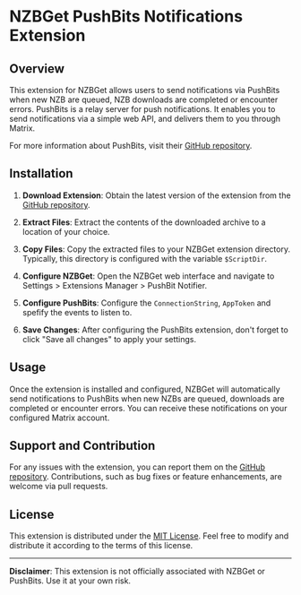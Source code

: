 # NZBGet PushBits Notifications Extension

## Overview

This extension for NZBGet allows users to send notifications via PushBits when new NZB are queued, NZB downloads are completed or encounter errors. PushBits is a relay server for push notifications. It enables you to send notifications via a simple web API, and delivers them to you through Matrix.

For more information about PushBits, visit their [GitHub repository](https://github.com/pushbits/server).

## Installation

1. **Download Extension**: Obtain the latest version of the extension from the [GitHub repository](https://github.com/Richy1989/nzbget-pushbits-notification).

2. **Extract Files**: Extract the contents of the downloaded archive to a location of your choice.

3. **Copy Files**: Copy the extracted files to your NZBGet extension directory. Typically, this directory is configured with the variable `$ScriptDir`.

4. **Configure NZBGet**: Open the NZBGet web interface and navigate to Settings > Extensions Manager > PushBit Notifier.

5. **Configure PushBits**: Configure the `ConnectionString`, `AppToken` and spefify the events to listen to. 

6. **Save Changes**: After configuring the PushBits extension, don't forget to click "Save all changes" to apply your settings.

## Usage

Once the extension is installed and configured, NZBGet will automatically send notifications to PushBits when new NZBs are queued, downloads are completed or encounter errors. You can receive these notifications on your configured Matrix account.

## Support and Contribution

For any issues with the extension, you can report them on the [GitHub repository](https://github.com/Richy1989/nzbget-pushbits-notification/issues). Contributions, such as bug fixes or feature enhancements, are welcome via pull requests.

## License

This extension is distributed under the [MIT License](LICENSE). Feel free to modify and distribute it according to the terms of this license.

---

**Disclaimer**: This extension is not officially associated with NZBGet or PushBits. Use it at your own risk.
